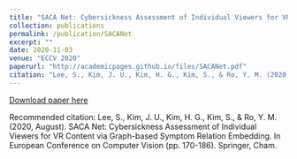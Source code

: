 ```yaml
---
title: "SACA Net: Cybersickness Assessment of Individual Viewers for VR Content via Graph-based Symptom Relation Embedding"
collection: publications
permalink: /publication/SACANet
excerpt: ""
date: 2020-11-03
venue: "ECCV 2020"
paperurl: "http://academicpages.github.io/files/SACANet.pdf"
citation: "Lee, S., Kim, J. U., Kim, H. G., Kim, S., & Ro, Y. M. (2020, August). SACA Net: Cybersickness Assessment of Individual Viewers for VR Content via Graph-based Symptom Relation Embedding. In European Conference on Computer Vision (pp. 170-186). Springer, Cham."
---
```


[Download paper here](http://academicpages.github.io/files/SACANet.pdf)

Recommended citation: Lee, S., Kim, J. U., Kim, H. G., Kim, S., & Ro, Y. M. (2020, August). SACA Net: Cybersickness Assessment of Individual Viewers for VR Content via Graph-based Symptom Relation Embedding. In European Conference on Computer Vision (pp. 170-186). Springer, Cham.
